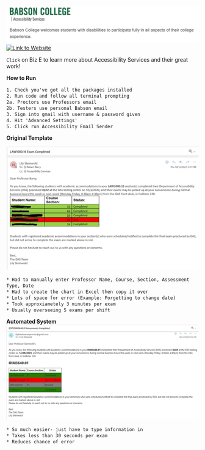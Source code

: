 
![accessibility logo](pictures/AccessibilityLogo.jpg)
[![Link to Website](https://i.pinimg.com/originals/ad/8a/9b/ad8a9b8d4b85a0772bc18664ebc8969b.jpg)](https://www.babson.edu/health-and-wellness/advising-and-support/accessibility-services/)

`Click` on Biz E to learn more about Accessibility Services and their great work!

**How to Run**

```
1. Check you've got all the packages installed
2. Run code and follow all terminal prompting
2a. Proctors use Professors email
2b. Testers use personal Babson email
3. Sign into gmail with username & password given 
4. Hit 'Advanced Settings'
5. Click run Accessibility Email Sender
```

**Original Template**

![original](pictures/OriginalPy.jpg)
```
* Had to manually enter Professor Name, Course, Section, Assessment Type, Date
* Had to create the chart in Excel then copy it over
* Lots of space for error (Example: Forgetting to change date)
* Took approxiametely 3 minutes per exam
* Usually overseeing 5 exams per shift
```

**Automated System**
![now](pictures/MyResultPy.JPG)
```
* So much easier- just have to type information in
* Takes less than 30 seconds per exam
* Reduces chance of error
```
